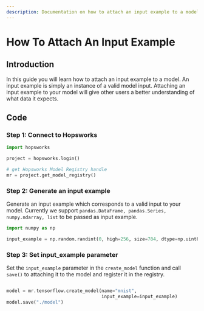 ```yaml
---
description: Documentation on how to attach an input example to a model.
---
```


# How To Attach An Input Example

## Introduction

In this guide you will learn how to attach an input example to a model. An input example is simply an instance of a valid model input. Attaching an input example to your model will give other users a better understanding of what data it expects.

## Code

### Step 1: Connect to Hopsworks

```python
import hopsworks

project = hopsworks.login()

# get Hopsworks Model Registry handle
mr = project.get_model_registry()
```

### Step 2: Generate an input example

Generate an input example which corresponds to a valid input to your model. Currently we support `pandas.DataFrame, pandas.Series, numpy.ndarray, list` to be passed as input example.

```python
import numpy as np

input_example = np.random.randint(0, high=256, size=784, dtype=np.uint8)

```

### Step 3: Set input_example parameter

Set the `input_example` parameter in the `create_model` function and call `save()` to attaching it to the model and register it in the registry.
```python

model = mr.tensorflow.create_model(name="mnist",
                                   input_example=input_example)
model.save("./model")

```
